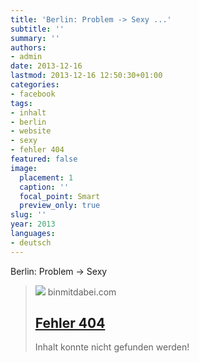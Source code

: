 ```yaml
---
title: 'Berlin: Problem -> Sexy ...'
subtitle: ''
summary: ''
authors:
- admin
date: 2013-12-16
lastmod: 2013-12-16 12:50:30+01:00
categories:
- facebook
tags:
- inhalt
- berlin
- website
- sexy
- fehler 404
featured: false
image:
  placement: 1
  caption: ''
  focal_point: Smart
  preview_only: true
slug: ''
year: 2013
languages:
- deutsch
---
```


Berlin:
Problem -> Sexy
> [![](https://binmitdabei.com/Assets/plugins/binmitdabei/images/logo.png?origin=%2F2687)](http://binmitdabei.com/2687)
> binmitdabei.com
> ## [Fehler 404](http://binmitdabei.com/2687)
>
>Inhalt konnte nicht gefunden werden!